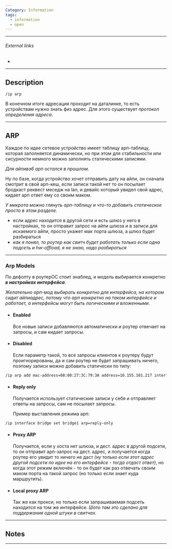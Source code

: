 ```yaml
---
Category: Information
tags:
  - information
  - open
---
```

---
###### External links
- 
---
## Description
`/ip arp`

В конечном итоге адресация проходит на даталинке, то есть устройствам нужно знать физ адрес. Для этого существует *протокол определения адреса*.

---
## ARP
 Каждое по идее сетевое устройство имеет таблицу арп-таблицу, которая заполняется динамически, но при этом для стабильности или сисурности немного можно заполнять статическими записями.

*Для айпивэ6 арп остался в прошлом.*

Ну по базе, когда устройство хочет отправить дату на айпи, он сначала смотрит в свой арп-кеш, если записи такой нет то он посылает бродкаст реквест меседж на lan, и девайс который увидел свой адрес, кидает арп ответ ему со своим маком.

*У микрота можно глянуть арп-таблицу и что-то добавить статическое просто в этом разделе.*

- если адрес находится в другой сети и есть шлюз у него в настройках, то он отправит запрос на айпи шлюза и в записи для искаемого айпи, просто укажет мак порта шлюза, а шлюз будет разбираться
- *как я понял, то роутер как свитч будет работать только если одна подсеть и hw-offload, я не знаю, надо разбираться*

---
### Arp Models
По дефолту в роутерОС стоит энаблед, и модель выбирается конкретно ***в настройках интерфейса***.

*Желательно арп-мод выбирать конкретно для интерфейса, на котором сидит айпиадрес, потому что арп конкретно на таком интерфейсе и работает, а интерфейсы могут быть логическими и вложенными.*


- #### Enabled
	Все новые записи добавляются автоматически и роутер отвечает на запросы, и сам кидает запросы.

- #### Disabled
	Если параметр такой, то все запросы клиентов к роутеру будут проигнорированы, да и сам роутер не будет запрашивать ничего, поэтому записи можно добавить статически по типу:
```bash
/ip arp add mac-address=08:00:27:3C:79:3A address=10.155.101.217 interface=ether1
```

- #### Reply only
	Получается использует статические записи у себя и отправляет ответы на запросы, сам не посылает запросы.
	
	Пример выставления режима арп:
```bash
/ip interface bridge set bridge1 arp=reply-only
```

- #### Proxy ARP
	Получается, если у хоста нет шлюза, и дест. адрес в другой подсети, то он отправит арп-запрос на дест. адрес, и получается когда роутер его увидит то ничего не даст *(ну только если этот адрес другой подсети по идее на его интерфейсе - тогда отдаст ответ)*, но когда этот режим включён - то он будет как раз отвечать своим маком порта на такой запрос (но только если знает куда маршрутить).

- #### Local proxy ARP
	Так же как прокси, но только если запрашиваемая подсеть находится на том же интерфейсе. 
	*Шото там это сделано для поддержания одной штуки в свитчах.*


---
## Notes


---





